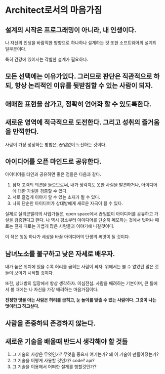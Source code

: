 # Architect로서의 마음가짐

## 설계의 시작은 프로그래밍이 아니라, 내 인생이다.

나 자신의 인생을 바람직한 방향으로 하나하나 설계하는 것 또한 소프트웨어의 설계의 일부분이다.

특히 건강에 있어서는 각별한 설계가 필요하다.

## 모든 선택에는 이유가있다. 그러므로 판단은 직관적으로 하되, 항상 논리적인 이유를 뒷받침할 수 있는 사람이 되자.

## 애매한 표현을 삼가고, 정확히 언어화 할 수 있도록한다.

## 새로운 영역에 적극적으로 도전한다. 그리고 성취의 즐거움을 만끽한다.

사람이 가장 성장하는 방법은, 끊임없이 도전하는 것이다.

## 아이디어를 오픈 마인드로 공유한다.

아이디어를 타인과 공유하면 좋은 점들은 다음과 같다.

1. 잠재 고객의 의견을 들으므로써, 내가 생각치도 못한 사실을 발견하거나, 아이디어에 대한 가설을 검증할 수 있다.
2. 서로 즐겁게 이야기 할 수 있는 소재가 될 수 있다.
3. 나의 단순한 아이디어가 상대방에게 새로운 자극이 될 수 있다.

실제로 실리콘밸리의 사업가들은, open space에서 끊임없이 아이디어를 공유하고 가설을 검증한다고 한다. 나 역시 평소부터 아이디어를 단순히 메모하는 것에서 벗어나 때로는 깊게 때로는 가볍게 많은 사람들과 이야기해 나갈것이다.

이 작은 행동 하나가 세상을 바꿀 아이디어의 탄생의 씨앗이 될 것이다.

## 남녀노소를 불구하고 낮은 자세로 배우자.

내가 높은 위치에 있을 수록 허리를 굽히는 사람이 되자. 위에서는 볼 수 없었던 많은 것들이 보이기 시작할 것이다.

또한, 상대방의 입장에서 항상 생각하자. 이심전심. 사람을 배려하는 기본이며, 큰 틀에서 볼 때에는 나 자신을 가장 배려하는 마음가짐이다.

**진정한 멋을 아는 사람은 허리를 굽히고, 눈 높이를 맞출 수 있는 사람이다. 그것이 나는 멋이라고 하고싶다.**

## 사람을 존중하되 존경하지 않는다.

## 새로운 기술을 배울때 반드시 생각해야 할 것들

1. 그 기술의 사상은 무엇인가? 무엇을 중요시 여기는가? 왜 이 기술이 만들어졌는가?
2. 그 기술을 어떻게 사용할 것인가? code? api?
3. 그 기술을 이용해서 어떠한 설계를 행할것인가?
